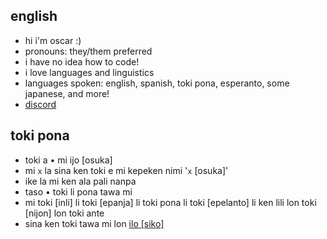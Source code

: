 ## english
- hi i'm oscar :)
- pronouns: they/them preferred
- i have no idea how to code!
- i love languages and linguistics
- languages spoken: english, spanish, toki pona, esperanto, some japanese, and more!
- [discord](https://discordapp.com/users/925087088418885632)

## toki pona
- toki a • mi ijo [osuka]
- mi `x` la sina ken toki e mi kepeken nimi '`x` [osuka]'
- ike la mi ken ala pali nanpa
- taso • toki li pona tawa mi
- mi toki [inli] li toki [epanja] li toki pona li toki [epelanto] li ken lili lon toki [nijon] lon toki ante
- sina ken toki tawa mi lon [ilo [siko]](https://discordapp.com/users/925087088418885632)
